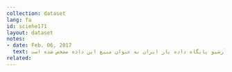 ```yaml
---
collection: dataset
lang: fa
id: sciehe171
layout: dataset
notes: 
- date: Feb. 06, 2017
  text: به دلیل موجود نبودن لینک داده در زمان انتشار، آرشیو پایگاه داده باز ایران به عنوان منبع این داده مشخص شده است.
related:
---
```

